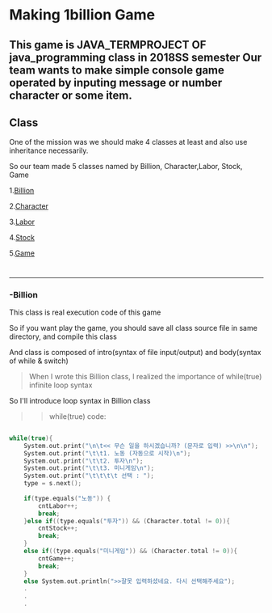 # Making 1billion Game

This game is JAVA_TERMPROJECT OF java_programming class in 2018SS semester
Our team wants to make simple console game operated by inputing message or number character or some item.
-----
## Class 

One of the mission was we should make 4 classes at least and also use inheritance necessarily. 

So our team made 5 classes named by Billion, Character,Labor, Stock, Game 

1.[Billion](README.md#-billion)

2.[Character](README.md###2.Character)

3.[Labor](README.md###3.Labor)

4.[Stock](README.md###4.Stock)

5.[Game](README.md###5.Game)
#
-----

### -Billion

This class is real execution code of this game
 
So if you want play the game, you should save all class source file in same directory, and compile this class

And class is composed of intro(syntax of file input/output) and body(syntax of while & switch)


>When I wrote this Billion class, I realized the importance of while(true) infinite loop syntax

So I'll introduce loop syntax in Billion class

>> while(true) code:

```c

while(true){	
	System.out.print("\n\t<< 무슨 일을 하시겠습니까? (문자로 입력) >>\n\n");
	System.out.print("\t\t1. 노동 (자동으로 시작)\n");
	System.out.print("\t\t2. 투자\n");
	System.out.print("\t\t3. 미니게임\n");
	System.out.print("\t\t\t\t 선택 : ");
	type = s.next();
			
	if(type.equals("노동")) {
		cntLabor++;
		break;
	}else if((type.equals("투자")) && (Character.total != 0)){
		cntStock++;
		break;
	}
	else if((type.equals("미니게임")) && (Character.total != 0)){
		cntGame++;
		break;
	}
	else System.out.println(">>잘못 입력하셨네요. 다시 선택해주세요");
	.
	.
	.
	
```

